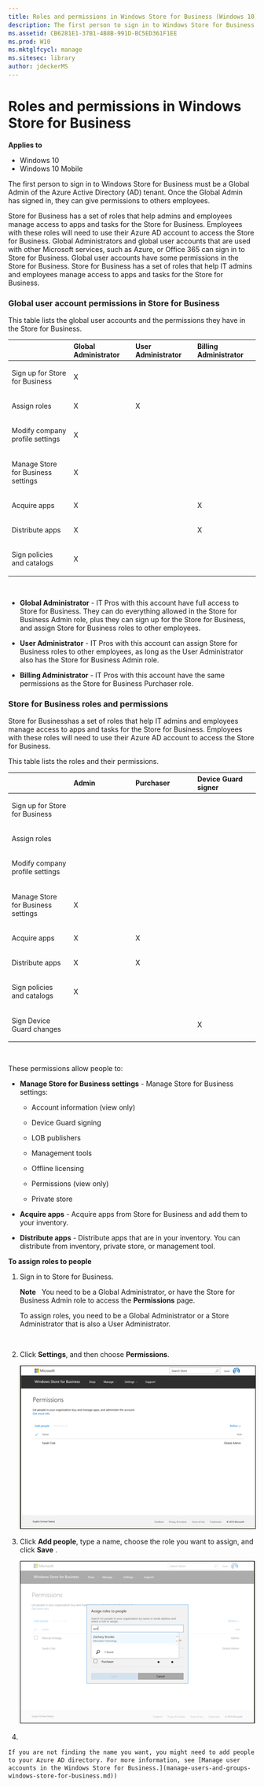 ```yaml
---
title: Roles and permissions in Windows Store for Business (Windows 10)
description: The first person to sign in to Windows Store for Business must be a Global Admin of the Azure Active Directory (AD) tenant. Once the Global Admin has signed in, they can give permissions to others employees.
ms.assetid: CB6281E1-37B1-4B8B-991D-BC5ED361F1EE
ms.prod: W10
ms.mktglfcycl: manage
ms.sitesec: library
author: jdeckerMS
---
```


# Roles and permissions in Windows Store for Business


**Applies to**

-   Windows 10
-   Windows 10 Mobile

The first person to sign in to Windows Store for Business must be a Global Admin of the Azure Active Directory (AD) tenant. Once the Global Admin has signed in, they can give permissions to others employees.

Store for Business has a set of roles that help admins and employees manage access to apps and tasks for the Store for Business. Employees with these roles will need to use their Azure AD account to access the Store for Business. Global Administrators and global user accounts that are used with other Microsoft services, such as Azure, or Office 365 can sign in to Store for Business. Global user accounts have some permissions in the Store for Business. Store for Business has a set of roles that help IT admins and employees manage access to apps and tasks for the Store for Business.

### Global user account permissions in Store for Business

This table lists the global user accounts and the permissions they have in the Store for Business.

<table>
<colgroup>
<col width="25%" />
<col width="25%" />
<col width="25%" />
<col width="25%" />
</colgroup>
<thead>
<tr class="header">
<th align="left"></th>
<th align="left">Global Administrator</th>
<th align="left">User Administrator</th>
<th align="left">Billing Administrator</th>
</tr>
</thead>
<tbody>
<tr class="odd">
<td align="left"><p>Sign up for Store for Business</p></td>
<td align="left"><p>X</p></td>
<td align="left"></td>
<td align="left"></td>
</tr>
<tr class="even">
<td align="left"><p>Assign roles</p></td>
<td align="left"><p>X</p></td>
<td align="left"><p>X</p></td>
<td align="left"></td>
</tr>
<tr class="odd">
<td align="left"><p>Modify company profile settings</p></td>
<td align="left"><p>X</p></td>
<td align="left"></td>
<td align="left"></td>
</tr>
<tr class="even">
<td align="left"><p>Manage Store for Business settings</p></td>
<td align="left"><p>X</p></td>
<td align="left"></td>
<td align="left"></td>
</tr>
<tr class="odd">
<td align="left"><p>Acquire apps</p></td>
<td align="left"><p>X</p></td>
<td align="left"></td>
<td align="left"><p>X</p></td>
</tr>
<tr class="even">
<td align="left"><p>Distribute apps</p></td>
<td align="left"><p>X</p></td>
<td align="left"></td>
<td align="left"><p>X</p></td>
</tr>
<tr class="odd">
<td align="left"><p>Sign policies and catalogs</p></td>
<td align="left"><p>X</p></td>
<td align="left"></td>
<td align="left"></td>
</tr>
</tbody>
</table>

 

-   **Global Administrator** - IT Pros with this account have full access to Store for Business. They can do everything allowed in the Store for Business Admin role, plus they can sign up for the Store for Business, and assign Store for Business roles to other employees.

-   **User Administrator** - IT Pros with this account can assign Store for Business roles to other employees, as long as the User Administrator also has the Store for Business Admin role.

-   **Billing Administrator** - IT Pros with this account have the same permissions as the Store for Business Purchaser role.

### Store for Business roles and permissions

Store for Businesshas a set of roles that help IT admins and employees manage access to apps and tasks for the Store for Business. Employees with these roles will need to use their Azure AD account to access the Store for Business.

This table lists the roles and their permissions.

<table>
<colgroup>
<col width="25%" />
<col width="25%" />
<col width="25%" />
<col width="25%" />
</colgroup>
<thead>
<tr class="header">
<th align="left"></th>
<th align="left">Admin</th>
<th align="left">Purchaser</th>
<th align="left">Device Guard signer</th>
</tr>
</thead>
<tbody>
<tr class="odd">
<td align="left"><p>Sign up for Store for Business</p></td>
<td align="left"></td>
<td align="left"></td>
<td align="left"></td>
</tr>
<tr class="even">
<td align="left"><p>Assign roles</p></td>
<td align="left"></td>
<td align="left"></td>
<td align="left"></td>
</tr>
<tr class="odd">
<td align="left"><p>Modify company profile settings</p></td>
<td align="left"></td>
<td align="left"></td>
<td align="left"></td>
</tr>
<tr class="even">
<td align="left"><p>Manage Store for Business settings</p></td>
<td align="left"><p>X</p></td>
<td align="left"></td>
<td align="left"></td>
</tr>
<tr class="odd">
<td align="left"><p>Acquire apps</p></td>
<td align="left"><p>X</p></td>
<td align="left"><p>X</p></td>
<td align="left"></td>
</tr>
<tr class="even">
<td align="left"><p>Distribute apps</p></td>
<td align="left"><p>X</p></td>
<td align="left"><p>X</p></td>
<td align="left"></td>
</tr>
<tr class="odd">
<td align="left"><p>Sign policies and catalogs</p></td>
<td align="left"><p>X</p></td>
<td align="left"></td>
<td align="left"></td>
</tr>
<tr class="even">
<td align="left"><p>Sign Device Guard changes</p></td>
<td align="left"></td>
<td align="left"></td>
<td align="left"><p>X</p></td>
</tr>
</tbody>
</table>

 

These permissions allow people to:

-   **Manage Store for Business settings** - Manage Store for Business settings:

    -   Account information (view only)

    -   Device Guard signing

    -   LOB publishers

    -   Management tools

    -   Offline licensing

    -   Permissions (view only)

    -   Private store

-   **Acquire apps** - Acquire apps from Store for Business and add them to your inventory.

-   **Distribute apps** - Distribute apps that are in your inventory. You can distribute from inventory, private store, or management tool.

**To assign roles to people**

1.  Sign in to Store for Business.

    **Note**  
    You need to be a Global Administrator, or have the Store for Business Admin role to access the **Permissions** page.

    To assign roles, you need to be a Global Administrator or a Store Administrator that is also a User Administrator.

     

2.  Click **Settings**, and then choose **Permissions**.

    ![](images/wsfb-settings-permissions.png)

3.  Click **Add people**, type a name, choose the role you want to assign, and click **Save** .

    ![](images/wsfb-permissions-assignrole.png)

4.  

    If you are not finding the name you want, you might need to add people to your Azure AD directory. For more information, see [Manage user accounts in the Windows Store for Business.](manage-users-and-groups-windows-store-for-business.md))

 

 





